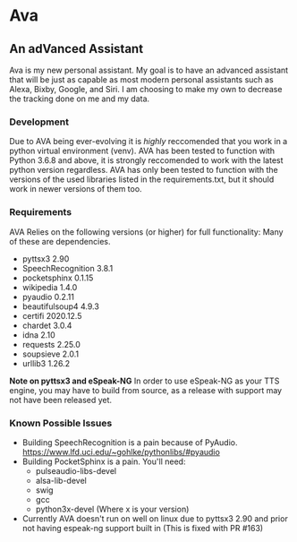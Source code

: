 # Ava

## An adVanced Assistant

Ava is my new personal assistant.
My goal is to have an advanced assistant that will be just as capable as most modern personal assistants such as Alexa, Bixby, Google, and Siri.
I am choosing to make my own to decrease the tracking done on me and my data.

### Development

Due to AVA being ever-evolving it is _highly_ reccomended that you work in a python virtual environment (venv).
AVA has been tested to function with Python 3.6.8 and above, it is strongly reccomended to work with the latest python version regardless.
AVA has only been tested to function with the versions of the used libraries listed in the requirements.txt, but it should work in newer versions of them too.

### Requirements

AVA Relies on the following versions (or higher) for full functionality:
Many of these are dependencies.

- pyttsx3 2.90
- SpeechRecognition 3.8.1
- pocketsphinx 0.1.15
- wikipedia 1.4.0
- pyaudio 0.2.11
- beautifulsoup4 4.9.3
- certifi 2020.12.5
- chardet 3.0.4
- idna 2.10
- requests 2.25.0
- soupsieve 2.0.1
- urllib3 1.26.2

__Note on pyttsx3 and eSpeak-NG__
In order to use eSpeak-NG as your TTS engine, you may have to build from source, as a release with support may not have been released yet.

### Known Possible Issues

- Building SpeechRecognition is a pain because of PyAudio. <https://www.lfd.uci.edu/~gohlke/pythonlibs/#pyaudio>
- Building PocketSphinx is a pain. You'll need:
  - pulseaudio-libs-devel
  - alsa-lib-devel
  - swig
  - gcc
  - python3x-devel (Where x is your version)
- Currently AVA doesn't run on well on linux due to pyttsx3 2.90 and prior not having espeak-ng support built in (This is fixed with PR #163)
